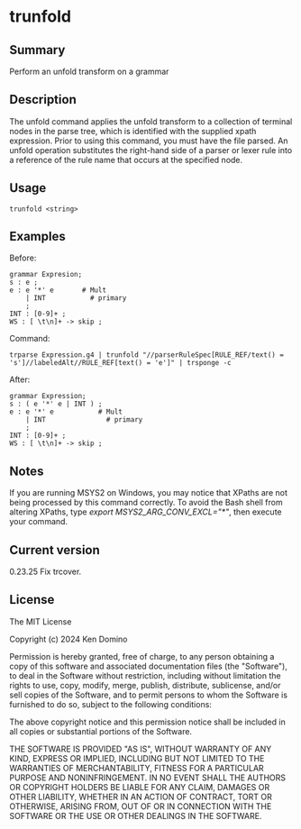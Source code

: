 # trunfold

## Summary

Perform an unfold transform on a grammar

## Description

The unfold command applies the unfold transform to a collection of terminal nodes
in the parse tree, which is identified with the supplied xpath expression. Prior
to using this command, you must have the file parsed. An unfold operation substitutes
the right-hand side of a parser or lexer rule into a reference of the rule name that
occurs at the specified node.

## Usage

    trunfold <string>

## Examples

Before:

	grammar Expresion;
	s : e ;
	e : e '*' e       # Mult
	    | INT           # primary
	    ;
	INT : [0-9]+ ;
	WS : [ \t\n]+ -> skip ;

Command:

    trparse Expression.g4 | trunfold "//parserRuleSpec[RULE_REF/text() = 's']//labeledAlt//RULE_REF[text() = 'e']" | trsponge -c

After:

	grammar Expression;
	s : ( e '*' e | INT ) ;
	e : e '*' e           # Mult
		| INT               # primary
		;
	INT : [0-9]+ ;
	WS : [ \t\n]+ -> skip ;


## Notes

If you are running MSYS2 on Windows, you may notice that XPaths are not being
processed by this command correctly. To avoid the Bash shell from altering
XPaths, type _export MSYS2_ARG_CONV_EXCL="*"_, then execute your command.

## Current version

0.23.25 Fix trcover.

## License

The MIT License

Copyright (c) 2024 Ken Domino

Permission is hereby granted, free of charge, 
to any person obtaining a copy of this software and 
associated documentation files (the "Software"), to 
deal in the Software without restriction, including 
without limitation the rights to use, copy, modify, 
merge, publish, distribute, sublicense, and/or sell 
copies of the Software, and to permit persons to whom 
the Software is furnished to do so, 
subject to the following conditions:

The above copyright notice and this permission notice 
shall be included in all copies or substantial portions of the Software.

THE SOFTWARE IS PROVIDED "AS IS", WITHOUT WARRANTY OF ANY KIND, 
EXPRESS OR IMPLIED, INCLUDING BUT NOT LIMITED TO THE WARRANTIES 
OF MERCHANTABILITY, FITNESS FOR A PARTICULAR PURPOSE AND NONINFRINGEMENT. 
IN NO EVENT SHALL THE AUTHORS OR COPYRIGHT HOLDERS BE LIABLE FOR 
ANY CLAIM, DAMAGES OR OTHER LIABILITY, WHETHER IN AN ACTION OF CONTRACT, 
TORT OR OTHERWISE, ARISING FROM, OUT OF OR IN CONNECTION WITH THE 
SOFTWARE OR THE USE OR OTHER DEALINGS IN THE SOFTWARE.
